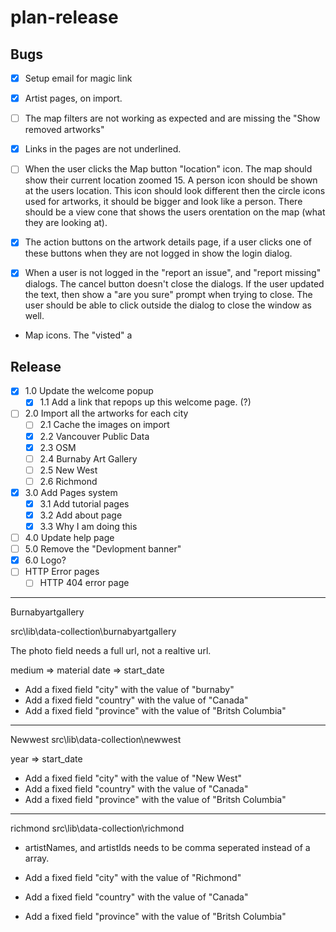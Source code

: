 # plan-release

## Bugs

- [x] Setup email for magic link
- [x] Artist pages, on import.
- [ ] The map filters are not working as expected and are missing the "Show removed artworks"
- [x] Links in the pages are not underlined.

- [ ] When the user clicks the Map button "location" icon. The map should show their current location zoomed 15. A person icon should be shown at the users location. This icon should look different then the circle icons used for artworks, it should be bigger and look like a person. There should be a view cone that shows the users orentation on the map (what they are looking at).

- [x] The action buttons on the artwork details page, if a user clicks one of these buttons when they are not logged in show the login dialog.
- [x] When a user is not logged in the "report an issue", and "report missing" dialogs. The cancel button doesn't close the dialogs. If the user updated the text, then show a "are you sure" prompt when trying to close. The user should be able to click outside the dialog to close the window as well.

- Map icons. The "visted" a

## Release

- [x] 1.0 Update the welcome popup
  - [x] 1.1 Add a link that repops up this welcome page. (?)
- [ ] 2.0 Import all the artworks for each city
  - [ ] 2.1 Cache the images on import
  - [x] 2.2 Vancouver Public Data
  - [x] 2.3 OSM
  - [ ] 2.4 Burnaby Art Gallery
  - [ ] 2.5 New West
  - [ ] 2.6 Richmond  
- [x] 3.0 Add Pages system
  - [X] 3.1 Add tutorial pages
  - [x] 3.2 Add about page
  - [x] 3.3 Why I am doing this
- [ ] 4.0 Update help page
- [ ] 5.0 Remove the "Devlopment banner"
- [X] 6.0 Logo?
- [ ] HTTP Error pages
  - [ ] HTTP 404 error page

----

Burnabyartgallery

src\lib\data-collection\burnabyartgallery

The photo field needs a full url, not a realtive url.

medium => material
date => start_date

- Add a fixed field "city" with the value of "burnaby"
- Add a fixed field "country" with the value of "Canada"
- Add a fixed field "province" with the value of "Britsh Columbia"

----

Newwest
src\lib\data-collection\newwest

year => start_date

- Add a fixed field "city" with the value of "New West"
- Add a fixed field "country" with the value of "Canada"
- Add a fixed field "province" with the value of "Britsh Columbia"

----
richmond
src\lib\data-collection\richmond

- artistNames, and artistIds needs to be comma seperated instead of a array.

- Add a fixed field "city" with the value of "Richmond"
- Add a fixed field "country" with the value of "Canada"
- Add a fixed field "province" with the value of "Britsh Columbia"

